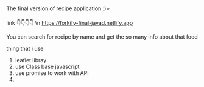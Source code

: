 The final version of recipe application :)⭐

link 👇👇👇👇 \n
https://forkify-final-javad.netlify.app

You can search for recipe by name and get the so many info about that food 

thing that i use 

1) leaflet libray 
2) use Class base javascript
3) use promise to work with API 
4) 
